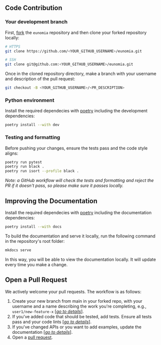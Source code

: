 ## Code Contribution

### Your development branch
First, [fork][github-fork] the `eunomia` repository and then clone your forked repository locally:

```bash
# HTTPS
git clone https://github.com/<YOUR_GITHUB_USERNAME>/eunomia.git

# SSH
git clone git@github.com:<YOUR_GITHUB_USERNAME>/eunomia.git
```

Once in the cloned repository directory, make a branch with your username and description of the pull request:

```bash
git checkout -B <YOUR_GITHUB_USERNAME>/<PR_DESCRIPTION>
```

### Python environment
Install the required dependecies with [poetry][poetry-home] including the development dependencies:

```bash
poetry install --with dev
```

### Testing and formatting
Before pushing your changes, ensure the tests pass and the code style aligns:

```bash
poetry run pytest
poetry run black .
poetry run isort --profile black .
```

*Note: a GitHub workflow will check the tests and formatting and reject the PR if it doesn't pass, so please make sure it passes locally.*


## Improving the Documentation
Install the required dependecies with [poetry][poetry-home] including the documentation dependencies:

```bash
poetry install --with docs
```

To build the documentation and serve it locally, run the following command in the repository's root folder:

```bash
mkdocs serve
```

In this way, you will be able to view the documentation locally. It will update every time you make a change.

## Open a Pull Request
We actively welcome your pull requests. The workflow is as follows:

1. Create your new branch from main in your forked repo, with your username and a name describing the work you're completing, e.g., `user1/new-feature-x` [[*go to details*](#your-development-branch)].
2. If you've added code that should be tested, add tests. Ensure all tests pass and your code lints [[*go to details*](#testing-and-formatting)].
3. If you've changed APIs or you want to add examples, update the documentation [[*go to details*](#improving-the-documentation)].
4. Open a [pull request][eunomia-pulls].

[github-fork]: https://docs.github.com/en/pull-requests/collaborating-with-pull-requests/working-with-forks/fork-a-repo
[poetry-home]: https://python-poetry.org/
[eunomia-pulls]: https://github.com/whataboutyou-ai/eunomia/pulls
